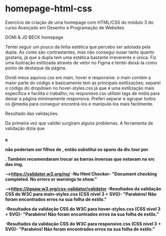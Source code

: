 # homepage-html-css
Exercício de criação de uma homepage com HTML/CSS do módulo 3 do curso Avançado em Desenho e Programação de Websites

DOMi & JD BECK homepage

Tentei seguir um pouco da linha estética que percebo ser adotada pela dupla.
As cores são contrastantes, mas não consegui ousar tanto quanto gostaria, já que 
a dupla tem uma estética bastante irreverente e única.
Fiz uma ilustração estilizada através de vetor no Figma e tentei deixá-la como 
ponto de destaque da página.

Dividi meus aquivos css em main, hover e responsive:
    o main contém a maior parte do código e basicamente tem as principais estilizações;
    separei o código do dropdown no hover-styles.css já que é uma estilização mais específica
e facilita o trabalho;
    no responsive.css utilizei tags de mídia para deixar a página minimamente responsiva. Preferi separar
e agrupar todos os @media para conseguir encontrá-los e manipulá-los mais facilmente.

Resultado das validações.

Da primeira vez que validei surgiram alguns problemas. A ferramenta de validação dizia que <h4> e <p>
não poderiam ser filhos de <span>, então substituí os spans da div.tour por <div>. 
Também recomendaram trocar as barras inversas que estavam na src das img.

-->https://validator.w3.org/nu/
-Nu Html Checker-
"Document checking completed. No errors or warnings to show."

-->https://jigsaw.w3.org/css-validator/validator
-Resultados da validação CSS do W3C para main-styles.css (CSS nível 3 + SVG)-
"Parabéns! Não foram encontrados erros na sua folha de estilo."

-Resultados da validação CSS do W3C para hover-styles.css (CSS nível 3 + SVG)-
"Parabéns! Não foram encontrados erros na sua folha de estilo."

-Resultados da validação CSS do W3C para responsive.css (CSS nível 3 + SVG)-
"Parabéns! Não foram encontrados erros na sua folha de estilo."
